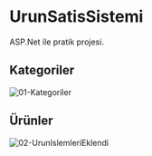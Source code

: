 # UrunSatisSistemi
ASP.Net ile pratik projesi.

## Kategoriler
![01-Kategoriler](https://user-images.githubusercontent.com/44196434/149576158-970a5ebf-a3ff-40a4-a495-f911faf1e7db.png)

## Ürünler
![02-UrunIslemleriEklendi](https://user-images.githubusercontent.com/44196434/149589921-8cab689a-d76e-40b1-a8c3-117195b3bef6.png)
